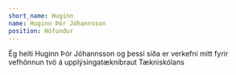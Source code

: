 ```yaml
---
short_name: Huginn
name: Huginn Þór Jóhannsson
position: Höfundur
---
```

Ég heiti Huginn Þór Jóhannsson og þessi síða er verkefni mitt fyrir vefhönnun tvö á upplýsingatæknibraut Tækniskólans
